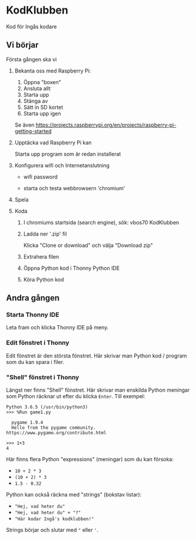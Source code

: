 # KodKlubben

Kod för Ingås kodare

## Vi börjar

Första gången ska vi

1. Bekanta oss med Raspberry Pi:
   1. Öppna "boxen"
   1. Ansluta allt
   1. Starta upp
   1. Stänga av
   1. Sätt in SD kortet
   1. Starta upp igen

   Se även
   https://projects.raspberrypi.org/en/projects/raspberry-pi-getting-started

1. Upptäcka vad Raspberry Pi kan

   Starta upp program som är redan installerat

1. Konfigurera wifi och Internetanslutning

   * wifi password

   * starta och testa webbrowsern 'chromium'

1. Spela 

1. Koda

   1. I chromiums startsida (search engine), sök: vbos70 KodKlubben

   1. Ladda ner '.zip' fil

      Klicka "Clone or download" och välja "Download zip"

   1. Extrahera filen

   1. Öppna Python kod i Thonny Python IDE

   1. Köra Python kod


## Andra gången

### Starta Thonny IDE

Leta fram och klicka Thonny IDE på meny.

### Edit fönstret i Thonny

Edit fönstret är den största fönstret. Här skrivar man Python kod /
program som du kan spara i filer.

### "Shell" fönstret i Thonny
 
 Längst ner finns "Shell" fönstret. Här skrivar man enskilda Python
meningar som Python räcknar ut efter du klicka `Enter`. Till exempel:

```
Python 3.6.5 (/usr/bin/python3)
>>> %Run game1.py

  pygame 1.9.4
  Hello from the pygame community. https://www.pygame.org/contribute.html
	  
>>> 1+3
4

```

Här finns flera Python "expressions" (meningar) som du kan försoka:

  - `10 + 2 * 3`
  - `(10 + 2) * 3`
  - `1.5 - 0.32`
  
Python kan också räckna med "strings" (bokstav listar):

  - `"Hej, vad heter du"`
  - `"Hej, vad heter du" + "?"` 
  - `"Här kodar Ingå's kodklubben!"`

Strings börjar och slutar med `"` eller `'`.
  
